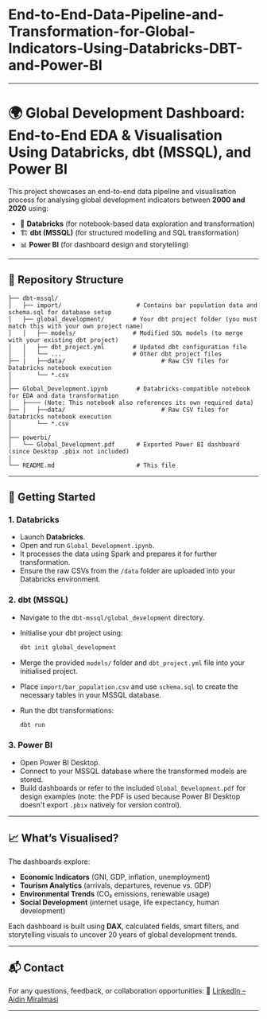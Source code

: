 # End-to-End-Data-Pipeline-and-Transformation-for-Global-Indicators-Using-Databricks-DBT-and-Power-BI

---

# 🌍 Global Development Dashboard: End-to-End EDA & Visualisation Using Databricks, dbt (MSSQL), and Power BI

This project showcases an end-to-end data pipeline and visualisation process for analysing global development indicators between **2000 and 2020** using:

* 🧠 **Databricks** (for notebook-based data exploration and transformation)
* 🏗️ **dbt (MSSQL)** (for structured modelling and SQL transformation)
* 📊 **Power BI** (for dashboard design and storytelling)

---

## 📁 Repository Structure

```
├── dbt-mssql/
│   ├── import/                     # Contains bar population data and schema.sql for database setup
│   ├── global_development/        # Your dbt project folder (you must match this with your own project name)
│   │   ├── models/                # Modified SQL models (to merge with your existing dbt project)
│   │   ├── dbt_project.yml        # Updated dbt configuration file
│   │   └── ...                    # Other dbt project files
├── |   ├──data/                           # Raw CSV files for Databricks notebook execution
│       └── *.csv
│
├── Global_Development.ipynb        # Databricks-compatible notebook for EDA and data transformation
│   ├──── (Note: This notebook also references its own required data)
├── |   ├──data/                           # Raw CSV files for Databricks notebook execution
│       └── *.csv
│
├── powerbi/
│   └── Global_Development.pdf      # Exported Power BI dashboard (since Desktop .pbix not included)
│
└── README.md                       # This file

```

---

## 🚀 Getting Started

### 1. Databricks

* Launch **Databricks**.
* Open and run `Global_Development.ipynb`.
* It processes the data using Spark and prepares it for further transformation.
* Ensure the raw CSVs from the `/data` folder are uploaded into your Databricks environment.

### 2. dbt (MSSQL)

* Navigate to the `dbt-mssql/global_development` directory.
* Initialise your dbt project using:

  ```bash
  dbt init global_development
  ```
* Merge the provided `models/` folder and `dbt_project.yml` file into your initialised project.
* Place `import/bar_population.csv` and use `schema.sql` to create the necessary tables in your MSSQL database.
* Run the dbt transformations:

  ```bash
  dbt run
  ```

### 3. Power BI

* Open Power BI Desktop.
* Connect to your MSSQL database where the transformed models are stored.
* Build dashboards or refer to the included `Global_Development.pdf` for design examples (note: the PDF is used because Power BI Desktop doesn't export `.pbix` natively for version control).

---

## 📈 What’s Visualised?

The dashboards explore:

* **Economic Indicators** (GNI, GDP, inflation, unemployment)
* **Tourism Analytics** (arrivals, departures, revenue vs. GDP)
* **Environmental Trends** (CO₂ emissions, renewable usage)
* **Social Development** (internet usage, life expectancy, human development)

Each dashboard is built using **DAX**, calculated fields, smart filters, and storytelling visuals to uncover 20 years of global development trends.

---

## 📬 Contact

For any questions, feedback, or collaboration opportunities:
🔗 [LinkedIn – Aidin Miralmasi](https://www.linkedin.com/in/aidin-miralmasi)

---

